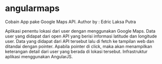 # angularmaps
Cobain App pake Google Maps API. Author by : Edric Laksa Putra

Aplikasi penentu lokasi dari user dengan menggunakan Google Maps. Data user yang didapat dari open API yang berisi informasi latitude dan longitude user.
Data yang didapat dari API tersebut lalu di fetch ke tampilan web dan ditandai dengan pointer.
Apabila pointer di click, maka akan menampilkan keterangan detail dari user yang berada di lokasi tersebut.
Infrastruktur aplikasi menggunakan AngularJS.
